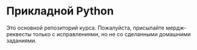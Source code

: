 Прикладной Python
=================

Это основной репозиторий курса.
Пожалуйста, присылайте мердж-реквесты только с исправлениями, но не со сделанными домашними заданиями.
